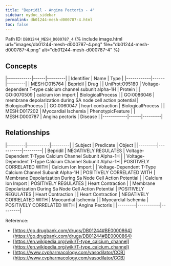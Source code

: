 ```yaml
---
title: "Bepridil - Angina Pectoris - 4"
sidebar: mydoc_sidebar
permalink: db01244-mesh-d000787-4.html
toc: false 
---
```



Path ID: `DB01244_MESH_D000787_4`
{% include image.html url="images/db01244-mesh-d000787-4.png" file="db01244-mesh-d000787-4.png" alt="db01244-mesh-d000787-4" %}

## Concepts

|------------|------|---------|
| Identifier | Name | Type    |
|------------|------|---------|
| MESH:D015764 | Bepridil | Drug |
| UniProt:O95180 | Voltage-dependent T-type calcium channel subunit alpha-1H | Protein |
| GO:0070509 | calcium ion import | BiologicalProcess |
| GO:0086046 | membrane depolarization during SA node cell action potential | BiologicalProcess |
| GO:0060047 | heart contraction | BiologicalProcess |
| MESH:D017202 | Myocardial Ischemia | PhenotypicFeature |
| MESH:D000787 | Angina pectoris | Disease |
|------------|------|---------|

## Relationships

|---------|-----------|---------|
| Subject | Predicate | Object  |
|---------|-----------|---------|
| Bepridil | NEGATIVELY REGULATES | Voltage-Dependent T-Type Calcium Channel Subunit Alpha-1H |
| Voltage-Dependent T-Type Calcium Channel Subunit Alpha-1H | POSITIVELY CORRELATED WITH | Calcium Ion Import |
| Voltage-Dependent T-Type Calcium Channel Subunit Alpha-1H | POSITIVELY CORRELATED WITH | Membrane Depolarization During Sa Node Cell Action Potential |
| Calcium Ion Import | POSITIVELY REGULATES | Heart Contraction |
| Membrane Depolarization During Sa Node Cell Action Potential | POSITIVELY REGULATES | Heart Contraction |
| Heart Contraction | NEGATIVELY CORRELATED WITH | Myocardial Ischemia |
| Myocardial Ischemia | POSITIVELY CORRELATED WITH | Angina Pectoris |
|---------|-----------|---------|

Reference: 
  - [https://go.drugbank.com/drugs/DB01244#BE0000864](https://go.drugbank.com/drugs/DB01244#BE0000864)
  - [https://en.wikipedia.org/wiki/T-type_calcium_channel](https://en.wikipedia.org/wiki/T-type_calcium_channel)
  - [https://www.cvpharmacology.com/vasodilator/CCB](https://www.cvpharmacology.com/vasodilator/CCB)
